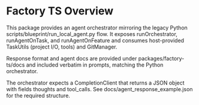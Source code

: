 # Factory TS Overview

This package provides an agent orchestrator mirroring the legacy Python scripts/blueprint/run_local_agent.py flow. It exposes runOrchestrator, runAgentOnTask, and runAgentOnFeature and consumes host-provided TaskUtils (project I/O, tools) and GitManager.

Response format and agent docs are provided under packages/factory-ts/docs and included verbatim in prompts, matching the Python orchestrator.

The orchestrator expects a CompletionClient that returns a JSON object with fields thoughts and tool_calls. See docs/agent_response_example.json for the required structure.
